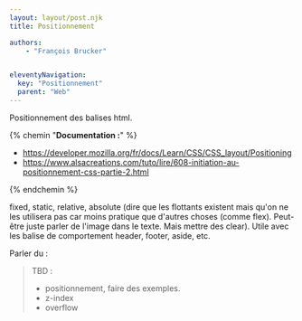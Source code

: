 ```yaml
---
layout: layout/post.njk
title: Positionnement

authors:
    - "François Brucker"


eleventyNavigation:
  key: "Positionnement"
  parent: "Web"
---
```


<!-- début résumé -->

Positionnement des balises html.

<!-- fin résumé -->

{% chemin "**Documentation :**" %}

* <https://developer.mozilla.org/fr/docs/Learn/CSS/CSS_layout/Positioning>
* <https://www.alsacreations.com/tuto/lire/608-initiation-au-positionnement-css-partie-2.html>

{% endchemin %}

fixed, static, relative, absolute (dire que les flottants existent mais qu'on ne les utilisera pas car moins pratique que d'autres choses (comme flex). Peut-être juste parler de l'image dans le texte. Mais mettre des clear).
Utile avec les balise de comportement header, footer, aside, etc.

Parler du :

> TBD :
>
> * positionnement, faire des exemples.
> * z-index
> * overflow
